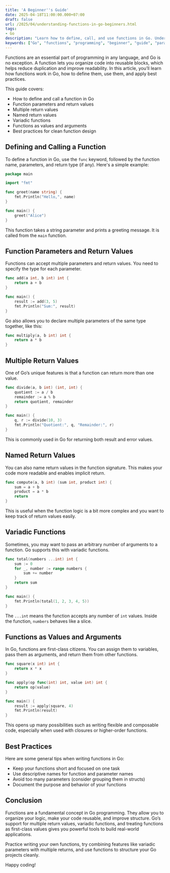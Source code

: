 ```yaml
---
title: 'A Beginner''s Guide'
date: 2025-04-18T11:00:00.000+07:00
draft: false
url: /2025/04/understanding-functions-in-go-beginners.html
tags: 
- Go
description: "Learn how to define, call, and use functions in Go. Understand parameters, return values, and best practices."
keywords: ["Go", "functions", "programming", "beginner", "guide", "parameters", "return values"]
---
```


Functions are an essential part of programming in any language, and Go is no exception. A function lets you organize code into reusable blocks, which helps reduce duplication and improve readability. In this article, you’ll learn how functions work in Go, how to define them, use them, and apply best practices.

This guide covers:

*   How to define and call a function in Go
*   Function parameters and return values
*   Multiple return values
*   Named return values
*   Variadic functions
*   Functions as values and arguments
*   Best practices for clean function design

Defining and Calling a Function
-------------------------------

To define a function in Go, use the `func` keyword, followed by the function name, parameters, and return type (if any). Here's a simple example:

```go
package main

import "fmt"

func greet(name string) {
    fmt.Println("Hello,", name)
}

func main() {
    greet("Alice")
} 
```

This function takes a string parameter and prints a greeting message. It is called from the `main` function.

Function Parameters and Return Values
-------------------------------------

Functions can accept multiple parameters and return values. You need to specify the type for each parameter.

```go
func add(a int, b int) int {
    return a + b
}

func main() {
    result := add(3, 5)
    fmt.Println("Sum:", result)
} 
```

Go also allows you to declare multiple parameters of the same type together, like this:

```go
func multiply(a, b int) int {
    return a * b
} 
```

Multiple Return Values
----------------------

One of Go’s unique features is that a function can return more than one value.

```go
func divide(a, b int) (int, int) {
    quotient := a / b
    remainder := a % b
    return quotient, remainder
}

func main() {
    q, r := divide(10, 3)
    fmt.Println("Quotient:", q, "Remainder:", r)
} 
```

This is commonly used in Go for returning both result and error values.

Named Return Values
-------------------

You can also name return values in the function signature. This makes your code more readable and enables implicit return.

```go
func compute(a, b int) (sum int, product int) {
    sum = a + b
    product = a * b
    return
} 
```

This is useful when the function logic is a bit more complex and you want to keep track of return values easily.

Variadic Functions
------------------

Sometimes, you may want to pass an arbitrary number of arguments to a function. Go supports this with variadic functions.

```go
func total(numbers ...int) int {
    sum := 0
    for _, number := range numbers {
        sum += number
    }
    return sum
}

func main() {
    fmt.Println(total(1, 2, 3, 4, 5))
} 
```

The `...int` means the function accepts any number of `int` values. Inside the function, `numbers` behaves like a slice.

Functions as Values and Arguments
---------------------------------

In Go, functions are first-class citizens. You can assign them to variables, pass them as arguments, and return them from other functions.

```go
func square(x int) int {
    return x * x
}

func apply(op func(int) int, value int) int {
    return op(value)
}

func main() {
    result := apply(square, 4)
    fmt.Println(result)
} 
```

This opens up many possibilities such as writing flexible and composable code, especially when used with closures or higher-order functions.

Best Practices
--------------

Here are some general tips when writing functions in Go:

*   Keep your functions short and focused on one task
*   Use descriptive names for function and parameter names
*   Avoid too many parameters (consider grouping them in structs)
*   Document the purpose and behavior of your functions

Conclusion
----------

Functions are a fundamental concept in Go programming. They allow you to organize your logic, make your code reusable, and improve structure. Go’s support for multiple return values, variadic functions, and treating functions as first-class values gives you powerful tools to build real-world applications.

Practice writing your own functions, try combining features like variadic parameters with multiple returns, and use functions to structure your Go projects cleanly.

Happy coding!